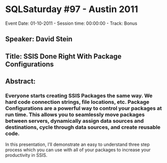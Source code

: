 # SQLSaturday #97 - Austin 2011
Event Date: 01-10-2011 - Session time: 00:00:00 - Track: Bonus
## Speaker: David Stein
## Title: SSIS Done Right With Package Configurations
## Abstract:
### Everyone starts creating SSIS Packages the same way. We hard code connection strings, file locations, etc. Package Configurations are a powerful way to control your packages at run time. This allows you to seamlessly move packages between servers, dynamically assign data sources and destinations, cycle through data sources, and create reusable code. 

In this presentation, I’ll demonstrate an easy to understand three step process which you can use with all of your packages to increase your productivity in SSIS. 
